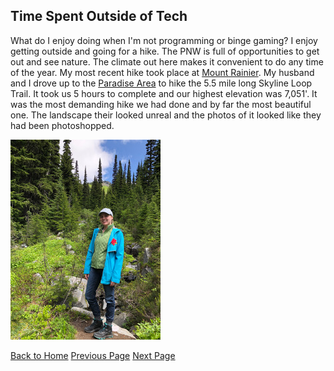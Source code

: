 ## Time Spent Outside of Tech

What do I enjoy doing when I'm not programming or binge gaming? I enjoy getting outside and going for a hike. The PNW is full of opportunities to get out and see nature. The climate out here makes it convenient to do any time of the year. My most recent hike took place at [Mount Rainier](https://www.nps.gov/mora/index.htm). My husband and I drove up to the [Paradise Area](https://www.nps.gov/mora/planyourvisit/paradise.htm) to hike the 5.5 mile long Skyline Loop Trail. It took us 5 hours to complete and our highest elevation was 7,051'. It was the most demanding hike we had done and by far the most beautiful one. The landscape their looked unreal and the photos of it looked like they had been photoshopped. 

![HikingPhoto](IMG_5891.jpeg)

[Back to Home](README.md) [Previous Page](Programming.md) [Next Page](LanguageThatshapedMe.md)